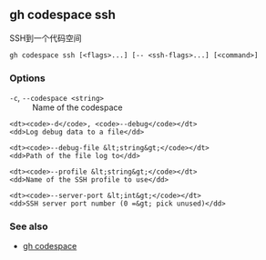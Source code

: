 

## gh codespace ssh

SSH到一个代码空间

```
gh codespace ssh [<flags>...] [-- <ssh-flags>...] [<command>]
```

### Options

<dl class="flags">
	<dt><code>-c</code>, <code>--codespace &lt;string&gt;</code></dt>
	<dd>Name of the codespace</dd>

```
<dt><code>-d</code>, <code>--debug</code></dt>
<dd>Log debug data to a file</dd>

<dt><code>--debug-file &lt;string&gt;</code></dt>
<dd>Path of the file log to</dd>

<dt><code>--profile &lt;string&gt;</code></dt>
<dd>Name of the SSH profile to use</dd>

<dt><code>--server-port &lt;int&gt;</code></dt>
<dd>SSH server port number (0 =&gt; pick unused)</dd>
```

</dl>

### See also

-   [gh codespace](./gh_codespace)

